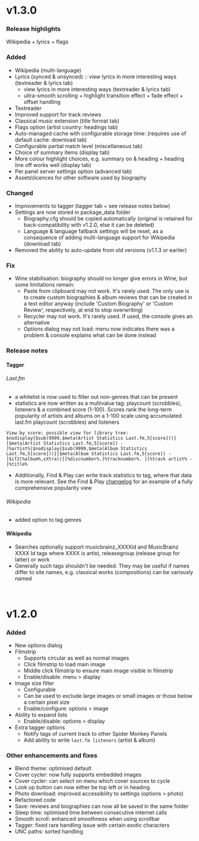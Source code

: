 # v1.3.0
### Release highlights
Wikipedia + lyrics + flags
### Added
- Wikipedia (multi-language)
- Lyrics (synced & unsynced) :: view lyrics in more interesting ways (textreader & lyrics tab)
	- view lyrics in more interesting ways (textreader & lyrics tab)
	- ultra-smooth scrolling + highlight transition effect + fade effect + offset handling
- Textreader
- Improved support for track reviews
- Classical music extension (title format tab)
- Flags option (artist country: headings tab)
- Auto-managed cache with configurable storage time: (requires use of default cache: download tab)
- Configurable partial match level (miscellaneous tab)
- Choice of summary items (display tab)
- More colour highlight choices, e.g. summary on & heading + heading line off works well (display tab)
- Per panel server settings option (advanced tab)
- Assets\licences for other software used by biography

### Changed
- Improvements to tagger (tagger tab + see release notes below)
- Settings are now stored in package_data folder
    - Biography.cfg should be copied automatically (original is retained for back-compatibility with v1.2.0, else it can be deleted)
    - Language & language fallback settings will be reset, as a consequence of adding multi-language support for Wikipedia (download tab)
- Removed the ability to auto-update from old versions (v1.1.3 or earlier)

### Fix
- Wine stabilisation: biography should no longer give errors in Wine, but some limitations remain:
    - Paste from clipboard may not work. It's rarely used. The only use is to create custom biographies & album reviews that can be created in a text editor anyway (include 'Custom Biography' or 'Custom Review', respectively, at end to stop overwriting)
    - Recycler may not work. It's rarely used. If used, the console gives an alternative
    - Options dialog may not load: menu now indicates there was a problem & console explains what can be done instead

### Release notes
#### Tagger
###### Last.fm
- a whitelist is now used to filter out non-genres that can be present
- statistics are now written as a multivalue tag: playcount (scrobbles), listeners & a combined score (1-100). Scores rank the long-term popularity of artists and albums on a 1-100 scale using accumulated last.fm playcount (scrobbles) and listeners

```View by score: possible view for library tree: $nodisplay{$sub(9999,$meta(Artist Statistics Last.fm,5[score]))}[$meta(Artist Statistics Last.fm,5[score]) - ]%artist%|$nodisplay{$sub(9999,$meta(Album Statistics Last.fm,5[score]))}[$meta(Album Statistics Last.fm,5[score]) - ]$if2(%album%,εXtra)|[[%discnumber%.]%tracknumber%. ][%track artist% - ]%title%```

- Additionally, Find & Play can write track statistics to tag, where that data is more relevant. See the Find & Play [changelog](https://github.com/Wil-B/Find-and-Play/blob/main/CHANGELOG.md#track-popularity-tagger) for an example of a fully comprehensive popularity view

###### Wikipedia
- added option to tag genres

#### Wikipedia
<!-- - Searches are integrated with MusicBrainz
- MusicBrainz provides all the biography links
- MusicBrainz is tried first for review links, but isn't comprehensive, and there is a fallback to a direct search of Wikipedia
- Genres can be in native language or limited to English (latter fallback to MusicBrainz)
- Optionally musicbrainz_XXXXid and MusicBrainz XXXX Id tags are supported where XXXX is artist, releasegroup (release group for latter) or work -->
- Searches optionally support musicbrainz_XXXXid and MusicBrainz XXXX Id tags where XXXX is artist, releasegroup (release group for latter) or work
- Generally such tags shouldn't be needed. They may be useful if names differ to site names, e.g. classical works (compositions) can be variously named
<!-- - Rarely will such tags offer any benefit. Best use case may be where there are naming differences, e.g. classical works (compositions) have various naming methods
searches support the following tags: musicbrainz_XXXXid and MusicBrainz XXXX Id; where XXXX is artist, releasegroup (release group for latter) or work -->

<br />

# v1.2.0
### Added
- New options dialog
- Filmstrip
	- Supports circular as well as normal images
	- Click filmstrip to load main image
	- Middle click filmstrip to ensure main image visible in filmstrip
	- Enable/disable: menu > display
- Image size filter
	- Configurable
	- Can be used to exclude large images or small images or those below a certain pixel size
	- Enable/configure: options > image
- Ability to expand lists
	- Enable/disable: options > display
- Extra tagger options
	- Notify tags of current track to other Spider Monkey Panels
	- Add ability to write `last.fm listeners` (artist & album)

### Other enhancements and fixes
- Blend theme: optimised default
- Cover cycler: now fully supports embedded images
- Cover cycler: can select on menu which cover sources to cycle
- Look up button can now either be top left or in heading
- Photo download: improved accessibility to settings (options > photo)
- Refactored code
- Save: reviews and biographies can now all be saved in the same folder
- Sleep time: optimised time between consecutive internet calls
- Smooth scroll: enhanced smoothness when using scrollbar
- Tagger: fixed rare handling issue with certain exotic characters
- UNC paths: sorted handling
